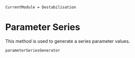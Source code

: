 ```@meta
CurrentModule = Destabilisation
```

# Parameter Series

This method is used to generate a series parameter values.

```@docs
parameterSeriesGenerator
```